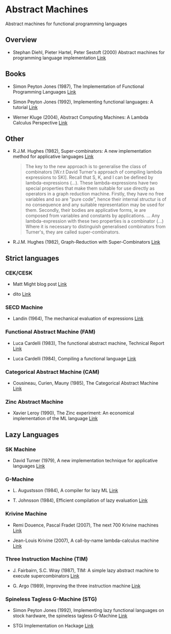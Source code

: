 # Abstract Machines

Abstract machines for functional programming languages

## Overview

* Stephan Diehl, Pieter Hartel, Peter Sestoft (2000)
  Abstract machines for programming language implementation
  [Link](http://www.inf.ed.ac.uk/teaching/courses/lsi/diehl_abstract_machines.pdf)

## Books

* Simon Peyton Jones (1987), The Implementation of Functional Programming Languages
  [Link](https://www.microsoft.com/en-us/research/publication/the-implementation-of-functional-programming-languages/)

* Simon Peyton Jones (1992), Implementing functional languages: A tutorial
  [Link](https://www.microsoft.com/en-us/research/publication/implementing-functional-languages-a-tutorial/)

* Werner Kluge (2004), Abstract Computing Machines: A Lambda Calculus Perspective
  [Link](https://www.springer.com/de/book/9783540211464)

## Other

* R.J.M. Hughes (1982), Super-combinators: A new implementation method for applicative languages
  [Link](https://dl.acm.org/citation.cfm?id=802129)
  > The key to the new approach is to generalise the class of combinators [W.r.t David Turner's approach of compiling lambda expressions to SKI]. Recall that S, K, and I can be
  > defined by lambda-expressions (...).
  > These lambda-expressions have two special properties that make them suitable for use directly as operators in a graph
  > reduction machine. Firstly, they have no free variables and so are "pure code", hence their internal structur is of no consequence
  > and any suitable representation may be used for them.
  > Secondly, their bodies are applicative forms, ie are composed from variables and constants by applications.
  > ...
  > Any lambda-expression with these two properties is a combinator (...)
  > Where it is necessary to distinguish generalised combinators from Turner's, they are called super-combinators.

* R.J.M. Hughes (1982), Graph-Reduction with Super-Combinators
  [Link](https://www.cs.ox.ac.uk/publications/publication3771-abstract.html)

## Strict languages

### CEK/CESK

* Matt Might blog post [Link](http://matt.might.net/articles/cek-machines/)

* dito [Link](http://matt.might.net/articles/cesk-machines/)

### SECD Machine

* Landin (1964), The mechanical evaluation of expressions
  [Link](https://www.cs.cmu.edu/~crary/819-f09/Landin64.pdf)

### Functional Abstract Machine (FAM)

* Luca Cardelli (1983), The functional abstract machine, Technical Report
  [Link](http://lucacardelli.name/Papers/FAM.pdf)

* Luca Cardelli (1984), Compiling a functional language
  [Link](http://lucacardelli.name/Papers/CompilingML.A4.pdf)

### Categorical Abstract Machine (CAM)

* Cousineau, Curien, Mauny (1985), The Categorical Abstract Machine
  [Link](https://www.sciencedirect.com/science/article/pii/0167642387900207)

### Zinc Abstract Machine

* Xavier Leroy (1990), The Zinc experiment: An economical implementation of the ML language
  [Link](https://xavierleroy.org/publi/ZINC.pdf)
  
## Lazy Languages

### SK Machine

* David Turner (1979), A new implementation technique for applicative languages
  [Link](https://onlinelibrary.wiley.com/doi/abs/10.1002/spe.4380090105)

### G-Machine

* L. Augustsson (1984), A compiler for lazy ML
  [Link](https://dl.acm.org/citation.cfm?id=802038)

* T. Johnsson (1984), Efficient compilation of lazy evaluation
  [Link](https://dl.acm.org/citation.cfm?id=502880)

### Krivine Machine

* Remi Douence, Pascal Fradet (2007), The next 700 Krivine machines
  [Link](https://link.springer.com/article/10.1007/s10990-007-9016-y)

* Jean-Louis Krivine (2007), A call-by-name lambda-calculus machine
  [Link](http://www.pps.univ-paris-diderot.fr/~krivine/articles/lazymach.pdf)

### Three Instruction Machine (TIM)

* J. Fairbairn, S.C. Wray (1987), TIM: A simple lazy abstract machine to execute supercombinators
  [Link](https://link.springer.com/chapter/10.1007/3-540-18317-5_3)

* G. Argo (1989), Improving the three instruction machine
  [Link](https://dl.acm.org/citation.cfm?id=99370.99378)

### Spineless Tagless G-Machine (STG)

* Simon Peyton Jones (1992), Implementing lazy functional languages on stock hardware, the spineless tagless G-Machine
  [Link](https://www.microsoft.com/en-us/research/publication/implementing-lazy-functional-languages-on-stock-hardware-the-spineless-tagless-g-machine/)

* STGi Implementation on Hackage
  [Link](http://hackage.haskell.org/package/stgi)
